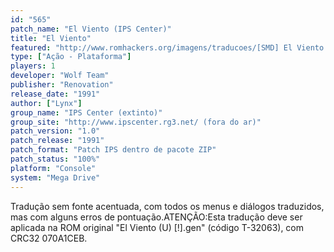 ```yaml
---
id: "565"
patch_name: "El Viento (IPS Center)"
title: "El Viento"
featured: "http://www.romhackers.org/imagens/traducoes/[SMD] El Viento - IPS Center - 1.png"
type: ["Ação - Plataforma"]
players: 1
developer: "Wolf Team"
publisher: "Renovation"
release_date: "1991"
author: ["Lynx"]
group_name: "IPS Center (extinto)"
group_site: "http://www.ipscenter.rg3.net/ (fora do ar)"
patch_version: "1.0"
patch_release: "1991"
patch_format: "Patch IPS dentro de pacote ZIP"
patch_status: "100%"
platform: "Console"
system: "Mega Drive"
---
```


Tradução sem fonte acentuada, com todos os menus e diálogos traduzidos, mas com alguns erros de pontuação.ATENÇÃO:Esta tradução deve ser aplicada na ROM original "El Viento (U) [!].gen" (código T-32063), com CRC32 070A1CEB.